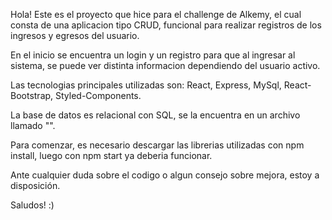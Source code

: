 Hola! Este es el proyecto que hice para el challenge de Alkemy, el cual consta de una aplicacion tipo CRUD, funcional para realizar registros de los ingresos y egresos del usuario.

En el inicio se encuentra un login y un registro para que al ingresar al sistema, se puede ver distinta informacion dependiendo del usuario activo.

Las tecnologias principales utilizadas son: React, Express, MySql, React-Bootstrap, Styled-Components.

La base de datos es relacional con SQL, se la encuentra en un archivo llamado "". 

Para comenzar, es necesario descargar las librerias utilizadas con npm install, luego con npm start ya deberia funcionar. 

Ante cualquier duda sobre el codigo o algun consejo sobre mejora, estoy a disposición. 

Saludos! :)

